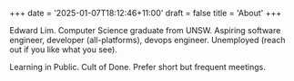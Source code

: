 +++
date = '2025-01-07T18:12:46+11:00'
draft = false
title = 'About'
+++

Edward Lim. Computer Science graduate from UNSW. Aspiring software engineer,
developer (all-platforms), devops engineer. Unemployed (reach out if you like
what you see).


Learning in Public. Cult of Done. Prefer short but frequent meetings.